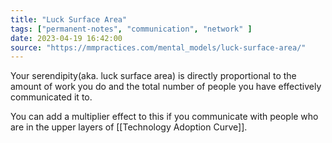 ```yaml
---
title: "Luck Surface Area"
tags: ["permanent-notes", "communication", "network" ]
date: 2023-04-19 16:42:00
source: "https://mmpractices.com/mental_models/luck-surface-area/"
---
```


Your serendipity(aka. luck surface area) is directly proportional to the amount of work you do and the total number of people you have effectively communicated it to.

You can add a multiplier effect to this if you communicate with people who are in the upper layers of [[Technology Adoption Curve]].